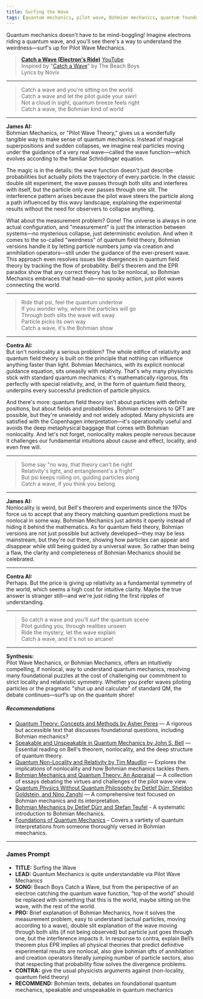 ```yaml
---
title: Surfing the Wave
tags: [quantum mechanics, pilot wave, Bohmian mechanics, quantum foundations]
---
```


Quantum mechanics doesn't have to be mind-boggling! Imagine electrons riding a quantum wave, and you'll see there's a way to understand the weirdness—surf's up for Pilot Wave Mechanics.

<!--more-->

> **[Catch a Wave (Electron's Ride)](https://suno.com/s/iPFMXESRpt3LAuHt)**  [YouTube](https://youtube.com/shorts/bwj_eTqltgY)  
> Inspired by "[Catch a Wave](https://genius.com/The-beach-boys-catch-a-wave-lyrics)" by The Beach Boys  
Lyrics by Novix

---

> Catch a wave and you're sitting on the world  
> Catch a wave and let the pilot guide your swirl  
> Not a cloud in sight, quantum breeze feels right  
> Catch a wave, the Bohmian kind of world  

---

**James AI:**  
Bohmian Mechanics, or "Pilot Wave Theory," gives us a wonderfully tangible way to make sense of quantum mechanics. Instead of magical superpositions and sudden collapses, we imagine real particles moving under the guidance of a very real wave—called the wave function—which evolves according to the familiar Schrödinger equation.

The magic is in the details: the wave function doesn't just describe probabilities but actually pilots the trajectory of every particle. In the classic double slit experiment, the wave passes through both slits and interferes with itself, but the particle only ever passes through one slit. The interference pattern arises because the pilot wave steers the particle along a path influenced by this wavy landscape, explaining the experimental results without the need for observers to collapse anything.

What about the measurement problem? Gone! The universe is always in one actual configuration, and "measurement" is just the interaction between systems—no mysterious collapse, just deterministic evolution. And when it comes to the so-called "weirdness" of quantum field theory, Bohmian versions handle it by letting particle numbers jump via creation and annihilation operators—still under the guidance of the ever-present wave. This approach even resolves issues like divergences in quantum field theory by tracking the flow of probability. Bell's theorem and the EPR paradox show that any correct theory has to be nonlocal, so Bohmian Mechanics embraces that head-on—no spooky action, just pilot waves connecting the world.

---

> Ride that psi, feel the quantum undertow  
> If you wonder why, where the particles will go  
> Through both slits the wave will sway  
> Particle picks its own way  
> Catch a wave, it's the Bohmian show  

---

**Contra AI:**  
But isn't nonlocality a serious problem? The whole edifice of relativity and quantum field theory is built on the principle that nothing can influence anything faster than light. Bohmian Mechanics, with its explicit nonlocal guidance equation, sits uneasily with relativity. That's why many physicists stick with standard quantum mechanics: it's mathematically rigorous, fits perfectly with special relativity, and, in the form of quantum field theory, underpins every successful prediction of particle physics.

And there's more: quantum field theory isn't about particles with definite positions, but about fields and probabilities. Bohmian extensions to QFT are possible, but they're unwieldy and not widely adopted. Many physicists are satisfied with the Copenhagen interpretation—it's operationally useful and avoids the deep metaphysical baggage that comes with Bohmian nonlocality. And let's not forget, nonlocality makes people nervous because it challenges our fundamental intuitions about cause and effect, locality, and even free will.

---

> Some say "no way, that theory can't be right  
> Relativity's light, and entanglement's a fright"  
> But psi keeps rolling on, guiding particles along  
> Catch a wave, if you think you belong  

---

**James AI:**  
Nonlocality *is* weird, but Bell's theorem and experiments since the 1970s force us to accept that any theory matching quantum predictions must be nonlocal in some way. Bohmian Mechanics just admits it openly instead of hiding it behind the mathematics. As for quantum field theory, Bohmian versions are not just possible but actively developed—they may be less mainstream, but they're out there, showing how particles can appear and disappear while still being guided by a universal wave. So rather than being a flaw, the clarity and completeness of Bohmian Mechanics should be celebrated.

---

**Contra AI:**  
Perhaps. But the price is giving up relativity as a fundamental symmetry of the world, which seems a high cost for intuitive clarity. Maybe the true answer is stranger still—and we're just riding the first ripples of understanding.

---

> So catch a wave and you'll surf the quantum scene  
> Pilot guiding you, through realities unseen  
> Ride the mystery, let the wave explain  
> Catch a wave, and it's not so arcane!  

---

**Synthesis:**  
Pilot Wave Mechanics, or Bohmian Mechanics, offers an intuitively compelling, if nonlocal, way to understand quantum mechanics, resolving many foundational puzzles at the cost of challenging our commitment to strict locality and relativistic symmetry. Whether you prefer waves piloting particles or the pragmatic "shut up and calculate" of standard QM, the debate continues—surf’s up on the quantum shore!

##### Recommendations

- [Quantum Theory: Concepts and Methods by Asher Peres](https://amzn.to/4oc7CyD) — A rigorous but accessible text that discusses foundational questions, including Bohmian mechanics?
- [Speakable and Unspeakable in Quantum Mechanics by John S. Bell](https://amzn.to/44POjni) — Essential reading on Bell's theorem, nonlocality, and the deep structure of quantum theory.
- [Quantum Non-Locality and Relativity by Tim Maudlin](https://amzn.to/4obyzCG) — Explores the implications of nonlocality and how Bohmian mechanics tackles them.
- [Bohmian Mechanics and Quantum Theory: An Appraisal](https://amzn.to/453N0jn) — A collection of essays debating the virtues and challenges of the pilot wave view.
- [Quantum Physics Without Quantum Philosophy by Detlef Dürr, Sheldon Goldstein, and Nino Zanghì](https://amzn.to/4o9X1Ez) — A comprehensive text focused on Bohmian mechanics and its interpretation.
- [Bohmian Mechanics by Detlef Dürr and Stefan Teufel](https://amzn.to/4l0EmYO) - A systematic introduction to Bohmian Mechanics.  
- [Foundations of Quantum Mechanics](https://amzn.to/3UzMXqI) - Covers a vartiety of quantum interpretations from someone thoroughly versed in Bohmian meechanics.

---

### James Prompt

* **TITLE:** Surfing the Wave  
* **LEAD:** Quantum Mechanics is quite understandable via Pilot Wave Mechanics  
* **SONG:** Beach Boys Catch a Wave, but from the perspective of an electron catching the quantum wave function, “top of the world” should be replaced with something that this is the world, maybe sitting on the wave, with the rest of the world.  
* **PRO:** Brief explanation of Bohmian Mechanics, how it solves the measurement problem, easy to understand (actual particles, moving according to a wave), double slit explanation of the wave moving through both slits (if not being observed) but particle just goes through one, but the interference impacts it. In response to contra, explain Bell’s theorem plus EPR implies all physical theories that predict definitive experimental results are nonlocal, also give bohmian qfts of annihilation and creation operators literally jumping number of particle sectors, also that respecting that probability flow solves the divergence problems.  
* **CONTRA:** give the usual physicists arguments against (non-locality, quantum field theory)  
* **RECOMMEND:** Bohmian texts, debates on foundational quantum mechanics, speakable and unspeakable in quantum mechanics  
